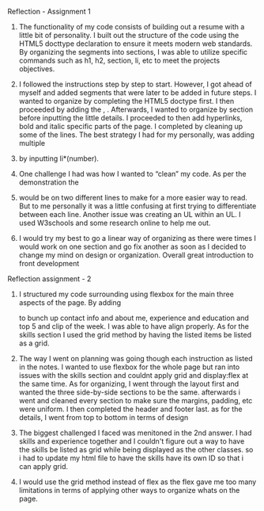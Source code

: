 Reflection - Assignment 1

1. The functionality of my code consists of building out a resume with a little bit of personality. I built out the structure of the code using the HTML5 docttype declaration to ensure it meets modern web standards. By organizing the segments into sections, I was able to utilize specific commands such as h1, h2, section, li, etc to meet the projects objectives. 

2. I followed the instructions step by step to start. However, I got ahead of myself and added segments that were later to be added in future steps. I wanted to organize by completing the HTML5 doctype first. I then proceeded by adding the <head>, <body>. Afterwards, I wanted to organize by section before inputting the little details. I proceeded to then add hyperlinks, bold and italic specific parts of the page. I completed by cleaning up some of the lines. The best strategy I had for my personally, was adding multiple <li> by inputting li*(number).

3. One challenge I had was how I wanted to “clean” my code. As per the demonstration the <li> would be on two different lines to make for a more easier way to read. But to me personally it was a little confusing at first trying to differentiate between each line. Another issue was creating an UL within an UL. I used W3schools and some research online to help me out.

4. I would try my best to go a linear way of organizing as there were times I would work on one section and go fix another as soon as I decided to change my mind on design or organization. Overall great introduction to front development


Reflection assignment - 2
1. I structured my code surrounding using flexbox for the main three aspects of the page. By adding <div> to bunch up contact info and about me, experience and education and top 5 and clip of the week. I was able to have align properly. As for the skills section I used the grid method by having the listed items be listed as a grid. 

2. The way I went on planning was going though each instruction as listed in the notes. I wanted to use flexbox for the whole page but ran into issues with the skills section and couldnt apply grid and display:flex at the same time. As for organizing, I went through the layout first and wanted the three side-by-side sections to be the same. afterwards i went and cleaned every section to make sure the margins, padding, etc were uniform. I then completed the header and footer last. as for the details, I went from top to bottom in terms of design

3. The biggest challenged I faced was menitoned in the 2nd answer. I had skills and experience together and I couldn't figure out a way to have the skills be listed as grid while being displayed as the other classes. so i had to update my html file to have the skills have its own ID so that i can apply grid. 

4. I would use the grid method instead of flex as the flex gave me too many limitations in terms of applying other ways to organize whats on the page. 